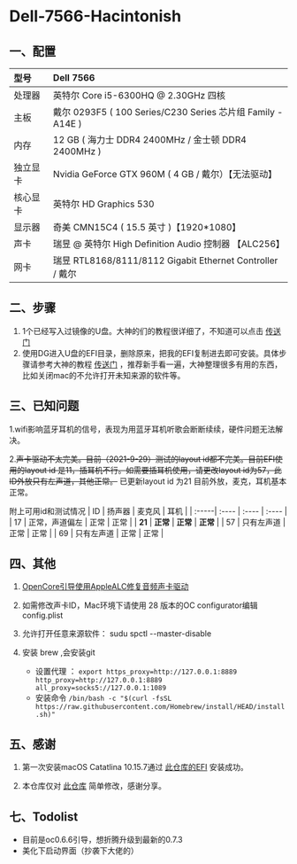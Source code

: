 # Dell-7566-Hacintonish

## 一、配置

| 型号 | Dell 7566 |
| :-----| :---- |
| 处理器 | 英特尔 Core i5-6300HQ @ 2.30GHz 四核 |
| 主板  | 戴尔 0293F5 ( 100 Series/C230 Series 芯片组 Family - A14E ) |
|   内存 |  12 GB ( 海力士 DDR4 2400MHz / 金士顿 DDR4 2400MHz )  |
| 独立显卡 | Nvidia GeForce GTX 960M ( 4 GB / 戴尔）【无法驱动】 |
| 核心显卡 | 英特尔 HD Graphics 530 |
|  显示器| 奇美 CMN15C4 ( 15.5 英寸 )【1920*1080】 |
|  声卡| 瑞昱 @ 英特尔 High Definition Audio 控制器 【ALC256】 |
| 网卡| 瑞昱 RTL8168/8111/8112 Gigabit Ethernet Controller / 戴尔|

## 二、步骤

1. 1个已经写入过镜像的U盘。大神的们的教程很详细了，不知道可以点击 [传送门](https://blog.daliansky.net/) 
2. 使用DG进入U盘的EFI目录，删除原来，把我的EFI复制进去即可安装。具体步骤请参考大神的教程 [传送门](https://blog.daliansky.net/Lenovo-Tianyi-510s-Mini-and-macOS-BigSur-Installation-Tutorial.html) ，推荐新手看一遍，大神整理很多有用的东西，比如关闭mac的不允许打开未知来源的软件等。

## 三、已知问题

1.wifi影响蓝牙耳机的信号，表现为用蓝牙耳机听歌会断断续续，硬件问题无法解决。

2.~~声卡驱动不太完美。目前（2021-9-29）测试的layout id都不完美。目前EFI使用的layout id 是11，插耳机不行。如需要插耳机使用，请更改layout id为57，此ID外放只有左声道，其他正常。~~ 已更新layout id 为21 目前外放，麦克，耳机基本正常。

附上可用id和测试情况
|  ID  |  扬声器  |     麦克风 |  耳机    |
| :-----| :---- |  :---- |  :---- |
|  17  |  正常，声道偏左  |     正常 |  正常    |
|  **21**  |  **正常**  | **正常** | **正常** |
|  57  |  只有左声道  |     正常 |  正常    |
|  69  |  只有左声道  |     正常 |  正常    |



## 四、其他
1. [OpenCore引导使用AppleALC修复音频声卡驱动](http://imacos.top/2020/04/23/1004-3/)

2. 如需修改声卡ID，Mac环境下请使用 28 版本的OC configurator编辑config.plist

3. 允许打开任意来源软件： sudu spctl --master-disable

4. 安装 brew ,会安装git

   - 设置代理 ：
    ` export https_proxy=http://127.0.0.1:8889 http_proxy=http://127.0.0.1:8889 all_proxy=socks5://127.0.0.1:1089 `
   - 安装命令 
` /bin/bash -c "$(curl -fsSL https://raw.githubusercontent.com/Homebrew/install/HEAD/install.sh)" `

## 五、感谢
1. 第一次安装macOS Catatlina 10.15.7通过 [此仓库的EFI](https://github.com/thinhnpptit/hackintosh-OC-catalina-dell-7566-i5) 安装成功。

2. 本仓库仅对 [此仓库](https://github.com/worship76/dell7559_Hackintosh_BigSur) 简单修改，感谢分享。

## 七、Todolist

* 目前是oc0.6.6引导，想折腾升级到最新的0.7.3
* 美化下启动界面（抄袭下大佬的）

  
